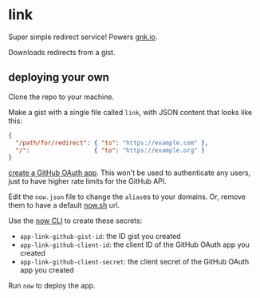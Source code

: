 # link

Super simple redirect service! Powers [gnk.io](https://gnk.io).

Downloads redirects from a gist.

## deploying your own

Clone the repo to your machine.

Make a gist with a single file called `link`, with JSON content that looks like this:

```json
{
  "/path/for/redirect": { "to": "https://example.com" },
  "/":                  { "to": "https://example.org" }
}
```

[create a GitHub OAuth app](https://github.com/settings/applications/new). This won't be used to authenticate any users, just to have higher rate limits for the GitHub API.

Edit the `now.json` file to change the `alias`es to your domains. Or, remove them to have a default [now.sh](https://zeit.co/now) url.

Use the [now CLI](https://www.npmjs.com/package/now) to create these secrets:

* `app-link-github-gist-id`: the ID gist you created
* `app-link-github-client-id`: the client ID of the GitHub OAuth app you created
* `app-link-github-client-secret`: the client secret of the GitHub OAuth app you created

Run `now` to deploy the app.
